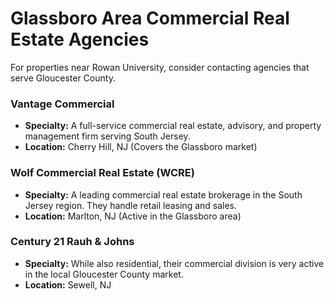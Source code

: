 # Glassboro Area Commercial Real Estate Agencies

For properties near Rowan University, consider contacting agencies that serve Gloucester County.

### Vantage Commercial
*   **Specialty:** A full-service commercial real estate, advisory, and property management firm serving South Jersey.
*   **Location:** Cherry Hill, NJ (Covers the Glassboro market)

### Wolf Commercial Real Estate (WCRE)
*   **Specialty:** A leading commercial real estate brokerage in the South Jersey region. They handle retail leasing and sales.
*   **Location:** Marlton, NJ (Active in the Glassboro area)

### Century 21 Rauh & Johns
*   **Specialty:** While also residential, their commercial division is very active in the local Gloucester County market.
*   **Location:** Sewell, NJ
